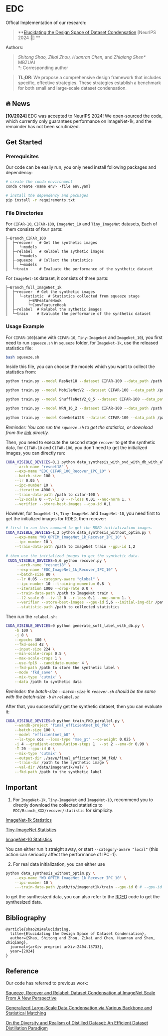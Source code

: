 # EDC

Offical Implementation of our research:

> **[Elucidating the Design Space of Dataset Condensation](https://arxiv.org/abs/2404.13733) [NeurIPS 2024 🚀] ** <br>

Authors:

><em>Shitong Shao, Zikai Zhou, Huanran Chen, </em> and <em>Zhiqiang Shen*</em> <br>
> MBZUAI <br>
> *: Corresponding author


> **TL;DR**: We propose a comprehensive design framework that includes specific, effective strategies. These strategies establish a benchmark for both small and large-scale dataset condensation.

## 🔥 News

**[10/2024]** EDC was accepted to NeurIPS 2024! We open-sourced the code, which currently only guarantees performance on ImageNet-1k, and the remainder has not been scrutinized.

## Get Started

### Prerequisites
Our code can be easily run, you only need install following packages and dependency:
```bash
# create the conda environment
conda create <name env> -file env.yaml

# install the dependency and packages
pip install -r requirements.txt
```

### File Directories
For `CIFAR-10`, `CIFAR-100`, `ImageNet_10` and `Tiny_ImageNet` datasets, Each of them consists of four parts:
```dotenv
├─Branch_CIFAR_100
│  ├─recover   # Get the synthetic images
│  │  └─models
│  ├─relabel   # Relabel the sythetic images
│  │  └─models
│  ├─squeeze   # Collect the statistics
│  │  └─models
│  └─train     # Evaluate the performance of the synthetic dataset
```
For `ImageNet-1K` dataset, it consists of three parts:
```dotenv
├─Branch_full_ImageNet_1k
│  ├─recover  # Get the synthetic images
│  │  └─statistic  # Statistics collected from squeeze stage
│  │      ├─BNFeatureHook
│  │      └─ConvFeatureHook
│  ├─relabel  # Relabel the sythetic images
│  └─train    # Evaluate the performance of the synthetic dataset
```

### Usage Example
For `CIFAR-100`(same with `CIFAR-10`, `Tiny-ImageNet` and `ImageNet_10`), you first need to run `squeeze.sh` in `squeeze` folder, for `ImageNet-1k`, use the released statistics file:
```bash
bash squeeze.sh
```
Inside this file, you can choose the models which you want to collect the statistics from:
```bash
python train.py --model ResNet18 --dataset CIFAR-100 --data_path /path to cifar-100  --squeeze_path /path to collected statistics

python train.py --model MobileNetV2 --dataset CIFAR-100 --data_path /path to cifar-100  --squeeze_path /path to collected statistics

python train.py --model ShuffleNetV2_0_5 --dataset CIFAR-100 --data_path /path to cifar-100  --squeeze_path /path to collected statistics

python train.py --model WRN_16_2 --dataset CIFAR-100 --data_path /path to cifar-100  --squeeze_path /path to collected statistics
 
python train.py --model ConvNetW128 --dataset CIFAR-100 --data_path /path to cifar-100  --squeeze_path /path to collected statistics
```
*Reminder: You can run the `squeeze.sh` to get the statistics, or download from the [link]() directly.*

Then, you need to execute the second stage `recover` to get the synthetic data, for `CIFAR-10` and `CIFAR-100`, you don`t need to get the initialized images, you can directly run:
```bash
CUDA_VISIBLE_DEVICES=0,1 python data_synthesis_with_svd_with_db_with_all_statistic.py \
    --arch-name "resnet18" \
    --exp-name "EDC_CIFAR_100_Recover_IPC_10" \
    --batch-size 100 \
    --lr 0.05 \
    --ipc-number 10 \
    --iteration 4000 \
    --train-data-path /path to cifar-100 \
    --l2-scale 0 --tv-l2 0 --r-loss 0.01 --nuc-norm 1. \
    --verifier --store-best-images --gpu-id 0,1
```
However, for `ImageNet-1k`, `Tiny-ImageNet` and `ImageNet-10`, you need first to get the initialized images for RDED, then recover:
```bash
# first to run this command to get the RDED initialization images.
CUDA_VISIBLE_DEVICES=1,2 python data_synthesis_without_optim.py \
    --exp-name "WO_OPTIM_ImageNet_1k_Recover_IPC_10" \
    --ipc-number 10 \
    --train-data-path /path to ImageNet train --gpu-id 1,2
    
# then use the initialized images to get the synthetic data.
 CUDA_VISIBLE_DEVICES=5,6 python recover.py \
     --arch-name "resnet18" \
     --exp-name "EDC_ImageNet_1k_Recover_IPC_10" \
     --batch-size 80 \
     --lr 0.05 --category-aware "global" \
     --ipc-number 10 --training-momentum 0.8  \
     --iteration 1000 --drop-rate 0.0 \
     --train-data-path /path to ImageNet train \
     --l2-scale 0 --tv-l2 0 --r-loss 0.1 --nuc-norm 1. \
     --verifier --store-best-images --gpu-id 5,6 --initial-img-dir /path to the initialized images \
     --statistic-path /path to collected statistics
```
Then run the `relabel.sh`:
```bash
CUDA_VISIBLE_DEVICES=0 python generate_soft_label_with_db.py \
    -b 100 \
    -j 8 \
    --epochs 300 \
    --fkd-seed 42 \
    --input-size 224 \
    --min-scale-crops 0.5 \
    --max-scale-crops 1 \
    --use-fp16 --candidate-number 4 \
    --fkd-path /path to store the synthetic label \
    --mode 'fkd_save' \
    --mix-type 'cutmix' \
    --data /path to synthetic data
```
*Reminder:  the batch-size `--batch-size` in `recover.sh` should be the same with the batch-size `-b` in `relabel.sh`*

After that, you successfully get the synthetic dataset, then you can evaluate it:
```bash
CUDA_VISIBLE_DEVICES=0 python train_FKD_parallel.py \
    --wandb-project 'final_efficientnet_b0_fkd' \
    --batch-size 100 \
    --model "efficientnet_b0" \
    --ls-type cos --loss-type "mse_gt" --ce-weight 0.025 \
    -j 4 --gradient-accumulation-steps 1  --st 2 --ema-dr 0.99 \
    -T 20 --gpu-id 0 \
    --mix-type 'cutmix' \
    --output-dir ./save/final_efficientnet_b0_fkd/ \
    --train-dir /path to the synthetic image \
    --val-dir /data/imagenet1k/val/ \
    --fkd-path /path to the synthetic label
```

## Important

1. For `ImageNet-1k`, `Tiny-ImageNet` and `ImageNet-10`, recommend you to directly download the collected statistics to `EDC/Branch_XXX/recover/statistic` for simplicity:

[ImageNet-1k Statistics](https://github.com/shaoshitong/EDC/releases/download/v0.1/statistic_imagenet1k.zip)

[Tiny-ImageNet Statistics](https://github.com/shaoshitong/EDC/releases/download/v0.1/statistic_tiny_imagenet.zip)

[ImageNet-10 Statistics](https://github.com/shaoshitong/EDC/releases/download/v0.1/statistic_imagenet_10.zip)

You can either run it straight away, or start `--category-aware "local"` (this action can seriously affect the performance of IPC=1).

2. For real data initialization, you can either use 

```bash
python data_synthesis_without_optim.py \
    --exp-name "WO_OPTIM_ImageNet_1k_Recover_IPC_10" \
    --ipc-number 10 \
    ---train-data-path /path/to/imagenet1k/train --gpu-id 0 # --gpu-id 0,1
```
to get the synthesized data, you can also refer to the [RDED](https://github.com/LINs-lab/RDED) code to get the synthesized data.


## Bibliography

```
@article{shao2024elucidating,
  title={Elucidating the Design Space of Dataset Condensation},
  author={Shao, Shitong and Zhou, Zikai and Chen, Huanran and Shen, Zhiqiang},
  journal={arXiv preprint arXiv:2404.13733},
  year={2024}
}
```


## Reference

Our code has referred to previous work:

[Squeeze, Recover and Relabel: Dataset Condensation at ImageNet Scale From A New Perspective](https://arxiv.org/abs/2306.13092)

[Generalized Large-Scale Data Condensation via Various Backbone and Statistical Matching](https://arxiv.org/abs/2311.17950)

[On the Diversity and Realism of Distilled Dataset: An Efficient Dataset Distillation Paradigm](https://arxiv.org/abs/2312.03526)